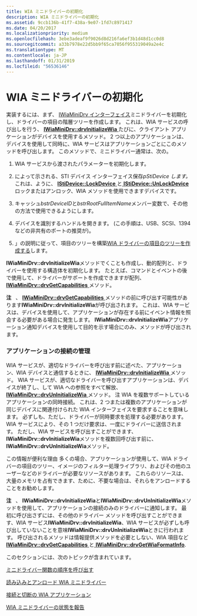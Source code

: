 ```yaml
---
title: WIA ミニドライバーの初期化
description: WIA ミニドライバーの初期化
ms.assetid: 9ccb136b-41f7-438a-9e07-1fd7c8971417
ms.date: 04/20/2017
ms.localizationpriority: medium
ms.openlocfilehash: 3ebe3adeaf9f9026d8d216fa6ef3b1d48d1cc0d8
ms.sourcegitcommit: a33b7978e22d5bb9f65ca7056f955319049a2e4c
ms.translationtype: MT
ms.contentlocale: ja-JP
ms.lasthandoff: 01/31/2019
ms.locfileid: "56536146"
---
```

# <a name="initializing-the-wia-minidriver"></a>WIA ミニドライバーの初期化





実装するには、まず、 [IWiaMiniDrv インターフェイス](https://msdn.microsoft.com/library/windows/hardware/ff545027)ミニドライバーを初期化し、ドライバーの項目の階層ツリーを作成します。 これは、WIA サービスの呼び出しを行う、 [ **IWiaMiniDrv::drvInitializeWia** ](https://msdn.microsoft.com/library/windows/hardware/ff544986)たびに、クライアント アプリケーションがデバイスを使用するメソッド。 2 つ以上のアプリケーションは、デバイスを使用して同時に、WIA サービスはアプリケーションごとにこのメソッドを呼び出します。 このメソッドで、ミニドライバー通常は、次の。

1.  WIA サービスから渡されたパラメーターを初期化します。

2.  によって示される、STI デバイス インターフェイス保存*pStiDevice します。* これは、ように、 [ **IStiDevice::LockDevice** ](https://msdn.microsoft.com/library/windows/hardware/ff543756)と[ **IStiDevice::UnLockDevice** ](https://msdn.microsoft.com/library/windows/hardware/ff543770)ロックまたはアンロック、WIA メソッドを使用できますデバイスです。

3.  キャッシュ*bstrDeviceID*と*bstrRootFullItemName*メンバー変数で、その他の方法で使用できるようにします。

4.  デバイスを識別するハンドルを開きます。 (この手順は、USB、SCSI、1394 などの非共有のポートの推奨が)。

5.  」の説明に従って、項目のツリーを構築[WIA ドライバーの項目のツリーを作成する](creating-the-wia-driver-item-tree.md)します。

**IWiaMiniDrv::drvInitializeWia**メソッドでくことも作成し、動的配列と、ドライバーを使用する構造体を初期化します。 たとえば、コマンドとイベントの後で使用して、ドライバーがサポートを作成できますが配列、 [ **IWiaMiniDrv::drvGetCapabilities** ](https://msdn.microsoft.com/library/windows/hardware/ff543977)メソッド。

**注**   、 [ **IWiaMiniDrv::drvGetCapabilities** ](https://msdn.microsoft.com/library/windows/hardware/ff543977)メソッドの前に呼び出す可能性があります**IWiaMiniDrv::drvInitializeWia**が呼び出されます。 これは、WIA サービスは、デバイスを使用して、アプリケーションが存在する前にイベント情報を照会する必要がある場合に発生します。 **IWiaMiniDrv::drvInitializeWia**アプリケーション通知デバイスを使用して目的を示す場合にのみ、メソッドが呼び出されます。

 

### <a name="keeping-track-of-application-connections"></a>アプリケーションの接続の管理

WIA サービスが、適切なドライバーを呼び出す前に述べた、アプリケーション、WIA デバイスと通信するときに、 [ **IWiaMiniDrv::drvInitializeWia** ](https://msdn.microsoft.com/library/windows/hardware/ff544986)メソッド。 WIA サービスが、適切なドライバーを呼び出すアプリケーションは、デバイスが終了し、して WIA への参照をすべて解放、 [ **IWiaMiniDrv::drvUnInitializeWia** ](https://msdn.microsoft.com/library/windows/hardware/ff545010)メソッド。 注 WIA を複数サポートしているアプリケーションの同時接続。 これは、2 つまたは複数のアプリケーションが同じデバイスに関連付けられた WIA インターフェイスを要求することを意味します。 必ずしも、ただし、ドライバーが同時要求を処理する必要があります。WIA サービスにより、その 1 つだけ要求は、一度にドライバーに送信されます。 ただし、WIA サービスを呼び出すことができます、 **IWiaMiniDrv::drvInitializeWia**メソッドを複数回呼び出す前に、 **IWiaMiniDrv::drvUnInitializeWia**メソッド。

この情報が便利な理由 多くの場合、アプリケーションが使用して、WIA ドライバーの項目のツリー、イメージのフィルター処理ライブラリ、およびその他のユーザーなどのドライバーが必要なリソースがあります。 これらのリソースは、大量のメモリを占有できます、ために、不要な場合は、それらをアンロードすることをお勧めします。

**注**   、 **IWiaMiniDrv::drvInitializeWia**と**IWiaMiniDrv::drvUnInitializeWia**メソッドを使用して、アプリケーションの接続のみのドライバーに通知します。 最初に呼び出さずには、その他のドライバー メソッドを呼び出すことができます、WIA サービス**IWiaMiniDrv::drvInitializeWia**、WIA サービスが必ずしも呼び出していないことを意味**IWiaMiniDrv::drvUnInitializeWia**ときに行われます。 呼び出されるメソッドは情報提供メソッドを必要としない、WIA 項目など[ **IWiaMiniDrv::drvGetCapabilities** ](https://msdn.microsoft.com/library/windows/hardware/ff543977)と[ **IWiaMiniDrv::drvGetWiaFormatInfo**](https://msdn.microsoft.com/library/windows/hardware/ff543986).

 

このセクションには、次のトピックが含まれています。

[ミニドライバー関数の順序を呼び出す](calling-order-for-minidriver-functions.md)

[読み込みとアンロード WIA ミニドライバー](loading-and-unloading-a-wia-minidriver.md)

[接続と切断の WIA アプリケーション](connecting-and-disconnecting-a-wia-application.md)

[WIA ミニドライバーの状態を報告](reporting-wia-minidriver-status.md)

 

 





